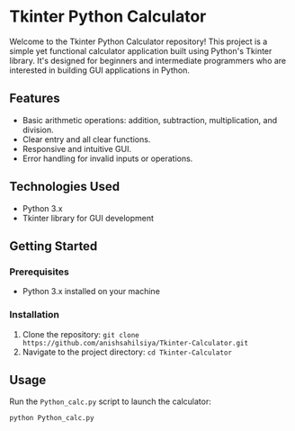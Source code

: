 
# Tkinter Python Calculator

Welcome to the Tkinter Python Calculator repository! This project is a simple yet functional calculator application built using Python's Tkinter library. It's designed for beginners and intermediate programmers who are interested in building GUI applications in Python.

## Features

- Basic arithmetic operations: addition, subtraction, multiplication, and division.
- Clear entry and all clear functions.
- Responsive and intuitive GUI.
- Error handling for invalid inputs or operations.

## Technologies Used

- Python 3.x
- Tkinter library for GUI development

## Getting Started

### Prerequisites

- Python 3.x installed on your machine

### Installation

1. Clone the repository: `git clone https://github.com/anishsahilsiya/Tkinter-Calculator.git`
2. Navigate to the project directory: `cd Tkinter-Calculator`

## Usage

Run the `Python_calc.py` script to launch the calculator:

```shell
python Python_calc.py 
```

